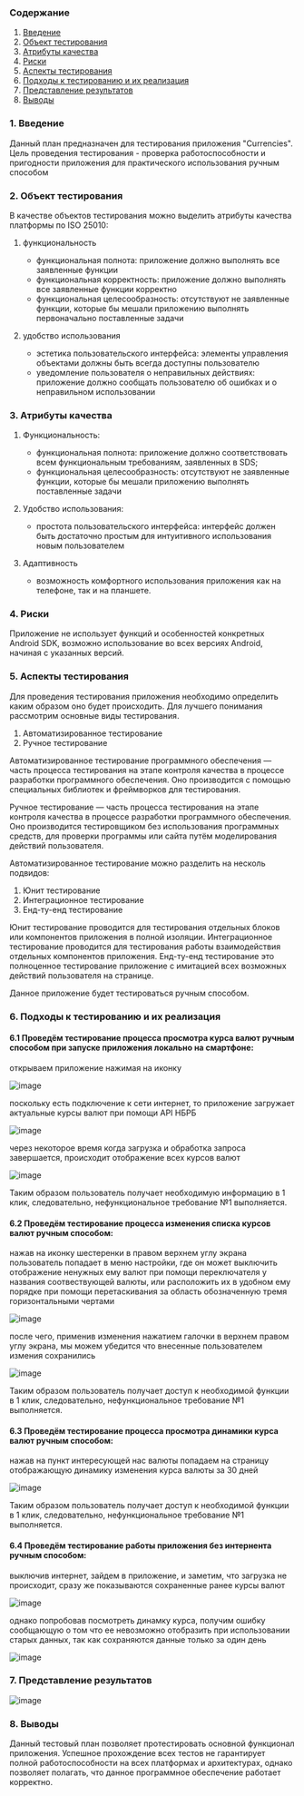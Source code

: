 
### Содержание
  1. [Введение](#1)
  2. [Объект тестирования](#2)
  3. [Атрибуты качества](#3)
  4. [Риски](#4)
  5. [Аспекты тестирования](#5)<br>
  6. [Подходы к тестированию и их реализация](#6)
  7. [Представление результатов](#7)
  8. [Выводы](#8)


<a name="1"></a>
### 1. Введение

Данный план предназначен для тестирования приложения "Currencies". Цель проведения тестирования - проверка работоспособности и пригодности приложения для практического использования ручным способом

<a name="2"></a>
### 2. Объект тестирования

В качестве объектов тестирования можно выделить атрибуты качества платформы по ISO 25010:

1. функциональность

	- функциональная полнота: приложение должно выполнять все заявленные функции
	- функциональная корректность: приложение должно выполнять все заявленные функции корректно
	- функциональная целесообразность: отсутствуют не заявленные функции, которые бы мешали приложению выполнять первоначально поставленные задачи

2. удобство использования

	- эстетика пользовательского интерфейса: элементы управления объектами должны быть всегда доступны пользователю
	- уведомление пользователя о неправильных действиях: приложение должно сообщать пользователю об ошибках и о неправильном использовании

<a name="3"></a>
### 3. Атрибуты качества

1. Функциональность:

    - функциональная полнота: приложение должно соответствовать всем функциональным требованиям, заявленных в SDS;
    - функциональная целесообразность: отсутствуют не заявленные функции, которые бы мешали приложению выполнять поставленные задачи
    
2. Удобство использования:

    - простота пользовательского интерфейса: интерфейс должен быть достаточно простым для интуитивного использования новым пользователем
    
      
3. Адаптивность

    - возможность комфортного использования приложения как на телефоне, так и на планшете.

<a name="4"></a>
### 4. Риски

Приложение не использует функций и особенностей конкретных Android SDK, возможно использование во всех версиях Android, начиная с указанных версий.

<a name="5"></a>
### 5. Аспекты тестирования

Для проведения тестирования приложения необходимо определить каким образом оно будет происходить. Для лучшего понимания рассмотрим основные виды тестирования.

1. Автоматизированное тестирование
2. Ручное тестирование

Автоматизированное тестирование программного обеспечения — часть процесса тестирования на этапе контроля качества в процессе разработки программного обеспечения. Оно производится с помощью специальных библиотек и фреймворков для тестирования.

Ручное тестирование — часть процесса тестирования на этапе контроля качества в процессе разработки программного обеспечения. Оно производится тестировщиком без использования программных средств, для проверки программы или сайта путём моделирования действий пользователя.

Автоматизированное тестирование можно разделить на несколь подвидов:

1. Юнит тестирование
2. Интеграционное тестирование
3. Енд-ту-енд тестирование

Юнит тестирование проводится для тестирования отдельных блоков или компонентов приложения в полной изоляции.
Интеграционное тестирование проводится для тестирования работы взаимодействия отдельных компонентов приложения.
Енд-ту-енд тестирование это полноценное тестирование приложение с имитацией всех возможных действий пользователя на странице.

Данное приложение будет тестироваться ручным способом.

<a name="6"></a>
### 6. Подходы к тестированию и их реализация

#### 6.1 Проведём тестирование процесса просмотра курса валют ручным способом при запуске приложения локально на смартфоне:

открываем приложение нажимая на иконку

![image](https://user-images.githubusercontent.com/70812017/206196927-0717ae33-83e5-4274-a78d-c41667a073b6.png)

поскольку есть подключение к сети интернет, то приложение загружает актуальные курсы валют при помощи API НБРБ

![image](https://user-images.githubusercontent.com/70812017/206197749-7f67d274-a48a-43cd-9603-7e062bf54217.png)

через некоторое время когда загрузка и обработка запроса завершается, происходит отображение всех курсов валют

![image](https://user-images.githubusercontent.com/70812017/206197854-10284732-52aa-4e16-832a-0469a2808b8c.png)

Таким образом пользователь получает необходимую информацию в 1 клик, следовательно, нефункциональное требование №1 выполняется.

#### 6.2 Проведём тестирование процесса изменения списка курсов валют ручным способом:

нажав на иконку шестеренки в правом верхнем углу экрана пользователь попадает в меню настройки, где он может выключить отображение ненужных ему валют при помощи переключателя у названия соотвествующей валюты, или расположить их в удобном ему порядке при помощи перетаскивания за область обозначенную тремя горизонтальными чертами

![image](https://user-images.githubusercontent.com/70812017/206198279-89b3df23-0d6f-44dd-b8d3-597eec9d5a42.png)

после чего, применив изменения нажатием галочки в верхнем правом углу экрана, мы можем убедится что внесенные пользователем измения сохранились

![image](https://user-images.githubusercontent.com/70812017/206198440-ed237b89-07ae-4575-bb47-5deda1d9eac0.png)

Таким образом пользователь получает доступ к необходимой функции в 1 клик, следовательно, нефункциональное требование №1 выполняется.

#### 6.3 Проведём тестирование процесса просмотра динамики курса валют ручным способом:

нажав на пункт интересующей нас валюты попадаем на страницу отображающую динамику изменения курса валюты за 30 дней

![image](https://user-images.githubusercontent.com/70812017/206198724-36c000e3-dbc4-4a28-ab58-8fbd26b34436.png)


Таким образом пользователь получает доступ к необходимой функции в 1 клик, следовательно, нефункциональное требование №1 выполняется.

#### 6.4 Проведём тестирование работы приложения без интернента ручным способом:

выключив интернет, зайдем в приложение, и заметим, что загрузка не происходит, сразу же показываются сохраненные ранее курсы валют

![image](https://user-images.githubusercontent.com/70812017/206198808-5a5be69d-e7b9-482a-b037-7573e0eddc42.png)

однако попробовав посмотреть динамку курса, получим ошибку сообщающую о том что ее невозможно отобразить при использовании старых данных, так как сохраняются данные только за один день

![image](https://user-images.githubusercontent.com/70812017/206198995-a39cca04-9895-4289-ac97-de68fa690c77.png)


<a name="7"></a>
### 7. Представление результатов

![image](https://user-images.githubusercontent.com/70812017/207865013-acb1ed65-0062-4530-82e1-7eff36d50476.png)


<a name="8"></a>
### 8. Выводы
Данный тестовый план позволяет протестировать основной функционал приложения. Успешное прохождение всех тестов не гарантирует полной работоспособности на всех платформах и архитектурах, однако позволяет полагать, что данное программное обеспечение работает корректно.
